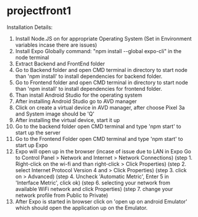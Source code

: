 # projectfront1

Installation Details:

1. Install Node.JS on for appropriate Operating System (Set in Environment variables incase there are issues)
2. Install Expo Globally command: "npm install --global expo-cli" in the node terminal
3. Extract Backend and FrontEnd folder
4. Go to Backend folder and open CMD terminal in directory to start node than 'npm install' to install dependencies for backend folder.
5. Go to Frontend folder and open CMD terminal in directory to start node than 'npm install' to install dependencies for frontend folder.
6. Than install Android Studio for the operating system
7. After installing Android Studio go to AVD manager
6. Click on create a virtual device in AVD manager, after choose Pixel 3a and System image should be 'Q'
8. After installing the virtual device, start it up 
9. Go to the backend folder open CMD terminal and type 'npm start' to start up the server
10. Go to the Frontend Folder open CMD terminal and type 'npm start' to start up Expo
11. Expo will open up in the browser 
(incase of issue due to LAN in Expo  Go to Control Panel > Network and Internet > Network Connections)
(step 1. Right-click on the wi-fi and than right-click > Click Properties)
(step 2. select Internet Protocol Version 4 and > Click Properties)
(step 3. click on > Advanced)
(step 4. Uncheck 'Automatic Metric',  Enter 5 in 'Interface Metric', click ok)
(step 6. selecting your network from available WiFi network and click Properties)
(step 7. change your network profile from Public to Private)
12. After Expo is started in browser click on 'open up on android Emulator' which should open the application up on the Emulator.
